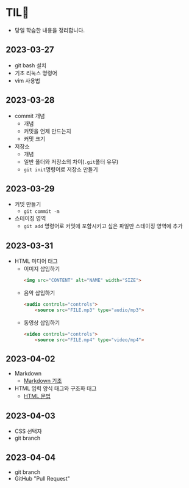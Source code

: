 # TIL🌟
- 당일 학습한 내용을 정리합니다.

## 2023-03-27
- git bash 설치
- 기초 리눅스 명령어
- vim 사용법

## 2023-03-28
- commit 개념
  - 개념
  - 커밋을 언제 만드는지
  - 커밋 크기
- 저장소
  - 개념
  - 일반 폴더와 저장소의 차이(`.git`폴터 유무)
  - `git init`명령어로 저장소 만들기

## 2023-03-29
- 커밋 만들기
  - `git commit -m`
- 스테이징 영역
  - `git add` 명령어로 커밋에 포함시키고 싶은 파일만 스테이징 영역에 추가

## 2023-03-31 
- HTML 미디어 태그 
  - 이미지 삽입하기 
    ```HTML
    <img src="CONTENT" alt="NAME" width="SIZE">
    ```
  - 음악 삽입하기
    ```HTML 
    <audio controls="controls"> 
        <source src="FILE.mp3" type="audio/mp3">
    ```
  - 동영상 삽입하기
    ```HTML
    <video controls="controls">
        <source src="FILE.mp4" type="video/mp4">
    ```
    
## 2023-04-02
- Markdown 
  * [Markdown 기초](https://github.com/Lemienne/TIL/blob/main/documents/Markdown/markdown-basic.md)
- HTML 입력 양식 태그와 구조화 태그 
  * [HTML 문법](https://github.com/Lemienne/TIL/blob/main/documents/HTML/HTML.md)

## 2023-04-03
- CSS 선택자 
- git branch 

## 2023-04-04
- git branch
- GitHub "Pull Request"